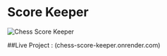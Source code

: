 # Score Keeper

![Chess Score Keeper](https://user-images.githubusercontent.com/104242641/212827940-85c5da22-0ad1-4efb-97d8-dfd6ac95dd03.png)


##Live Project : (chess-score-keeper.onrender.com)
